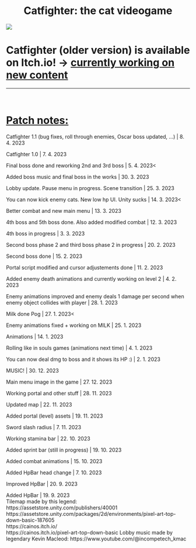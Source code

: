 <h1 style="text-align:center">Catfighter: the cat videogame</h1>
<img src="https://img.itch.zone/aW1nLzE1NzA2MzUxLnBuZw==/original/l%2Fw6RI.png"></img>
<h1>Catfighter (older version) is available on Itch.io! -> <a href="https://oreoncz.itch.io/catfighter">currently working on new content</a></h1>
<hr>
<br>
<h1><u>Patch notes:</u></h1>
<p>Catfighter 1.1 (bug fixes, roll through enemies, Oscar boss updated, ...) | 8. 4. 2023
<p>Catfighter 1.0 | 7. 4. 2023</h2>
<p>Final boss done and reworking 2nd and 3rd boss | 5. 4. 2023<
<p>Added boss music and final boss in the works | 30. 3. 2023
<p>Lobby update. Pause menu in progress. Scene transition | 25. 3. 2023
<p>You can now kick enemy cats. New low hp UI. Unity sucks | 14. 3. 2023<
<p>Better combat and new main menu | 13. 3. 2023</h2>
<p>4th boss and 5th boss done. Also added modified combat | 12. 3. 2023
<p>4th boss in progress | 3. 3. 2023</h2>
<p>Second boss phase 2 and third boss phase 2 in progress | 20. 2. 2023
<p>Second boss done | 15. 2. 2023</h2>
<p>Portal script modified and cursor adjustements done | 11. 2. 2023
<p>Added enemy death animations and currently working on level 2 | 4. 2. 2023
<p>Enemy animations improved and enemy deals 1 damage per second when enemy object collides with player | 28. 1. 2023
<p>Milk done Pog | 27. 1. 2023<
<p>Enemy animations fixed + working on MILK | 25. 1. 2023
<p>Animations | 14. 1. 2023</h2>
<p>Rolling like in souls games (animations next time) | 4. 1. 2023
<p>You can now deal dmg to boss and it shows its HP :) | 2. 1. 2023
<p>MUSIC! | 30. 12. 2023
<p>Main menu image in the game | 27. 12. 2023
<p>Working portal and other stuff | 28. 11. 2023
<p>Updated map | 22. 11. 2023
<p>Added portal (level) assets | 19. 11. 2023
<p>Sword slash radius | 7. 11. 2023
<p>Working stamina bar | 22. 10. 2023
<p>Added sprint bar (still in progress) | 19. 10. 2023
<p>Added combat animations | 15. 10. 2023
<p>Added HpBar head change | 7. 10. 2023
<p>Improved HpBar | 20. 9. 2023
<p>Added HpBar | 19. 9. 2023
<br>
Tilemap made by this legend:
<br>
https://assetstore.unity.com/publishers/40001
<br>
https://assetstore.unity.com/packages/2d/environments/pixel-art-top-down-basic-187605
<br>
https://cainos.itch.io/
<br>
https://cainos.itch.io/pixel-art-top-down-basic
Lobby music made by legendary Kevin Macleod: 
https://www.youtube.com/@incompetech_kmac
